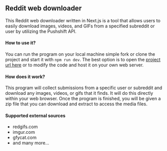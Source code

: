 ## Reddit web downloader

This Reddit web downloader written in Next.js is a tool that allows users to easily download images, videos, and GIFs from a specified subreddit or user by utilizing the Pushshift API.

#### How to use it?

You can run the program on your local machine simple fork or clone the project and start it with `npm run dev`. The best option is to open the [project url here](https://reddit-web-downloader.vercel.app) or to modify the code and host it on your own web server.

#### How does it work?

This program will collect submissions from a specific user or subreddit and download any images, videos, or gifs that it finds. It will do this directly within your web browser. Once the program is finished, you will be given a zip file that you can download and extract to access the media files.

#### Supported external sources

- redgifs.com
- imgur.com
- gfycat.com
- and many more...
